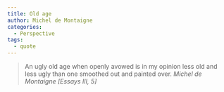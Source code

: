 ```yaml
---
title: Old age
author: Michel de Montaigne
categories:
  - Perspective
tags:
  - quote
---
```


> An ugly old age when openly avowed is in my opinion less old and less ugly than one smoothed out and painted over.
> <cite>Michel de Montaigne [Essays III, 5]</cite>
